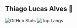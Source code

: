 ## Thiago Lucas Alves 🚀

![GitHub Stats](https://github-readme-stats.vercel.app/api?username=couvev&show_icons=true&theme=dark)
![Top Langs](https://github-readme-stats.vercel.app/api/top-langs/?username=couvev&layout=compact&theme=dark)
